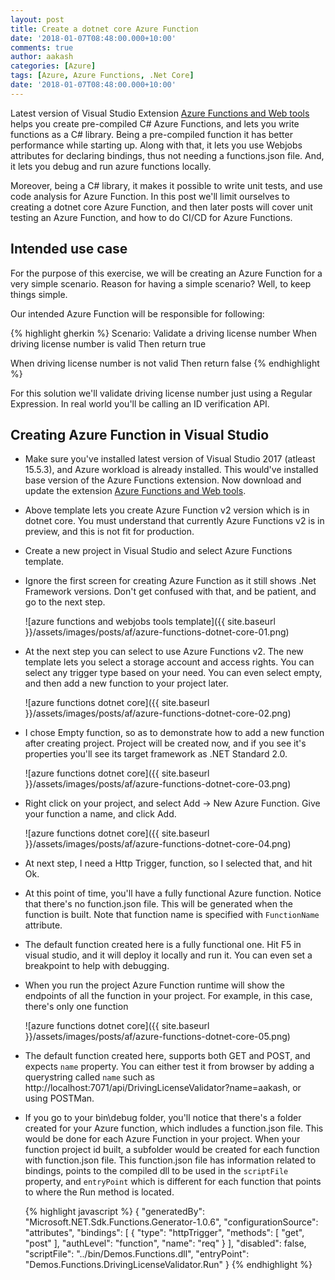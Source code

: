 ```yaml
---
layout: post
title: Create a dotnet core Azure Function
date: '2018-01-07T08:48:00.000+10:00'
comments: true
author: aakash
categories: [Azure]
tags: [Azure, Azure Functions, .Net Core]
date: '2018-01-07T08:48:00.000+10:00'
---
```


Latest version of Visual Studio Extension [Azure Functions and Web tools](https://marketplace.visualstudio.com/items?itemName=VisualStudioWebandAzureTools.AzureFunctionsandWebJobsTools) helps you create pre-compiled C# Azure Functions, and lets you write functions as a C# library. Being a pre-compiled function it has better performance while starting up. Along with that, it lets you use Webjobs attributes for declaring bindings, thus not needing a functions.json file. And, it lets you debug and run azure functions locally.

Moreover, being a C# library, it makes it possible to write unit tests, and use code analysis for Azure Function. In this post we'll limit ourselves to creating a dotnet core Azure Function, and then later posts will cover unit testing an Azure Function, and how to do CI/CD for Azure Functions.

## Intended use case

For the purpose of this exercise, we will be creating an Azure Function for a very simple scenario. Reason for having a simple scenario? Well, to keep things simple.

Our intended Azure Function will be responsible for following:

{% highlight gherkin %}
Scenario: Validate a driving license number
When driving license number is valid
Then return true

When driving license number is not valid
Then return false
{% endhighlight %}

For this solution we'll validate driving license number just using a Regular Expression. In real world you'll be calling an ID verification API.

## Creating Azure Function in Visual Studio

- Make sure you've installed latest version of Visual Studio 2017 (atleast 15.5.3), and Azure workload is already installed. This would've installed base version of the Azure Functions extension. Now download and update the extension [Azure Functions and Web tools](https://marketplace.visualstudio.com/items?itemName=VisualStudioWebandAzureTools.AzureFunctionsandWebJobsTools).
- Above template lets you create Azure Function v2 version which is in dotnet core. You must understand that currently Azure Functions v2 is in preview, and this is not fit for production.
- Create a new project in Visual Studio and select Azure Functions template. 
- Ignore the first screen for creating Azure Function as it still shows .Net Framework versions. Don't get confused with that, and be patient, and go to the next step.
	
	![azure functions and webjobs tools template]({{ site.baseurl }}/assets/images/posts/af/azure-functions-dotnet-core-01.png)

- At the next step you can select to use Azure Functions v2. The new template lets you select a storage account and access rights. You can select any trigger type based on your need. You can even select empty, and then add a new function to your project later.
	
	![azure functions dotnet core]({{ site.baseurl }}/assets/images/posts/af/azure-functions-dotnet-core-02.png)

- I chose Empty function, so as to demonstrate how to add a new function after creating project. Project will be created now, and if you see it's properties you'll see its target framework as .NET Standard 2.0.

	![azure functions dotnet core]({{ site.baseurl }}/assets/images/posts/af/azure-functions-dotnet-core-03.png)

- Right click on your project, and select Add -> New Azure Function. Give your function a name, and click Add.

	![azure functions dotnet core]({{ site.baseurl }}/assets/images/posts/af/azure-functions-dotnet-core-04.png)

- At next step, I need a Http Trigger, function, so I selected that, and hit Ok.
- At this point of time, you'll have a fully functional Azure function. Notice that there's no function.json file. This will be generated when the function is built. Note that function name is specified with `FunctionName` attribute.
- The default function created here is a fully functional one. Hit F5 in visual studio, and it will deploy it locally and run it. You can even set a breakpoint to help with debugging.
- When you run the project Azure Function runtime will show the endpoints of all the function in your project. For example, in this case, there's only one function

	![azure functions dotnet core]({{ site.baseurl }}/assets/images/posts/af/azure-functions-dotnet-core-05.png)

- The default function created here, supports both GET and POST, and expects `name` property. You can either test it from browser by adding a querystring called `name` such as http://localhost:7071/api/DrivingLicenseValidator?name=aakash, or using POSTMan.
- If you go to your bin\debug folder, you'll notice that there's a folder created for your Azure function, which indludes a function.json file. This would be done for each Azure Function in your project. When your function project id built, a subfolder would be created for each function with function.json file. This function.json file has information related to bindings, points to the compiled dll to be used in the `scriptFile` property, and `entryPoint` which is different for each function that points to where the Run method is located.


	{% highlight javascript %}
	{
	  "generatedBy": "Microsoft.NET.Sdk.Functions.Generator-1.0.6",
	  "configurationSource": "attributes",
	  "bindings": [
	    {
	      "type": "httpTrigger",
	      "methods": [
	        "get",
	        "post"
	      ],
	      "authLevel": "function",
	      "name": "req"
	    }
	  ],
	  "disabled": false,
	  "scriptFile": "../bin/Demos.Functions.dll",
	  "entryPoint": "Demos.Functions.DrivingLicenseValidator.Run"
	}
	{% endhighlight %}

